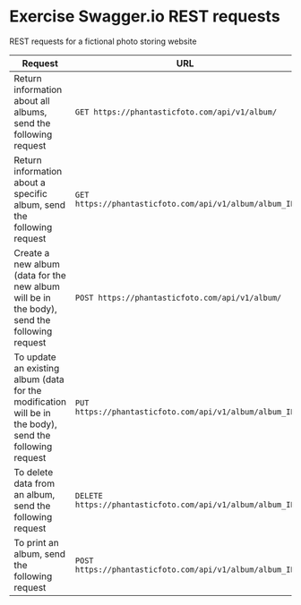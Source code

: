 # Exercise Swagger.io REST requests

REST requests for a fictional photo storing website

| Request| URL |
|---|---|
|Return information about all albums, send the following request| ``GET https://phantasticfoto.com/api/v1/album/``|
| Return information about a specific album, send the following request | ``GET https://phantasticfoto.com/api/v1/album/album_ID``|
| Create a new album (data for the new album will be in the body), send the following request| ``POST https://phantasticfoto.com/api/v1/album/``|
| To update an existing album (data for the modification will be in the body), send the following request | ``PUT https://phantasticfoto.com/api/v1/album/album_ID``|
| To delete data from an album, send the following request | ``DELETE  https://phantasticfoto.com/api/v1/album/album_ID``|
| To print an album, send the following request | ``POST https://phantasticfoto.com/api/v1/album/album_ID``|